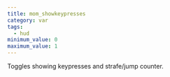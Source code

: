 ```yaml
---
title: mom_showkeypresses
category: var
tags:
  - hud
minimum_value: 0
maximum_value: 1
---
```


Toggles showing keypresses and strafe/jump counter.